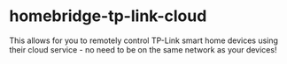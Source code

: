 # homebridge-tp-link-cloud
This allows for you to remotely control TP-Link smart home devices using their cloud service - no need to be on the same network as your devices!
